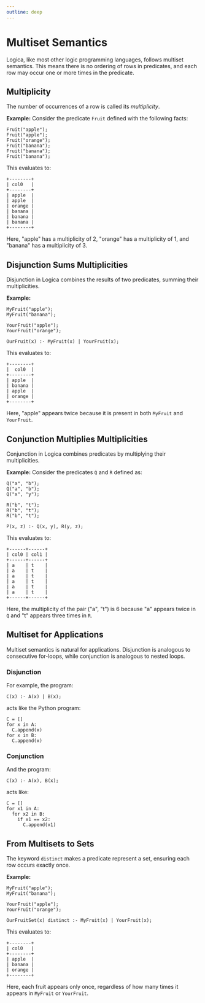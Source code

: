 ```yaml
---
outline: deep
---
```

# Multiset Semantics

Logica, like most other logic programming languages, follows multiset semantics. This means there is no ordering of rows in predicates, and each row may occur one or more times in the predicate.

## Multiplicity
The number of occurrences of a row is called its _multiplicity_.

**Example:** Consider the predicate `Fruit` defined with the following facts:

```
Fruit("apple");
Fruit("apple");
Fruit("orange");
Fruit("banana");
Fruit("banana");
Fruit("banana");
```

This evaluates to:

```
+--------+
| col0   |
+--------+
| apple  |
| apple  |
| orange |
| banana |
| banana |
| banana |
+--------+
```

Here, "apple" has a multiplicity of 2, "orange" has a multiplicity of 1, and "banana" has a multiplicity of 3.

## Disjunction Sums Multiplicities

Disjunction in Logica combines the results of two predicates, summing their multiplicities.

**Example:**

```
MyFruit("apple");
MyFruit("banana");

YourFruit("apple");
YourFruit("orange");

OurFruit(x) :- MyFruit(x) | YourFruit(x);
```

This evaluates to:

```
+--------+
|  col0  |
+--------+
| apple  |
| banana |
| apple  |
| orange |
+--------+
```

Here, "apple" appears twice because it is present in both `MyFruit` and `YourFruit`.

## Conjunction Multiplies Multiplicities

Conjunction in Logica combines predicates by multiplying their multiplicities.

**Example:** Consider the predicates `Q` and `R` defined as:

```
Q("a", "b");
Q("a", "b");
Q("x", "y");

R("b", "t");
R("b", "t");
R("b", "t");

P(x, z) :- Q(x, y), R(y, z);
```

This evaluates to:

```
+------+------+
| col0 | col1 |
+------+------+
| a    | t    |
| a    | t    |
| a    | t    |
| a    | t    |
| a    | t    |
| a    | t    |
+------+------+
```

Here, the multiplicity of the pair ("a", "t") is 6 because "a" appears twice in `Q` and "t" appears three times in `R`.

## Multiset for Applications

Multiset semantics is natural for applications. Disjunction is analogous to consecutive for-loops, while conjunction is analogous to nested loops.

### Disjunction
For example, the program:

```
C(x) :- A(x) | B(x);
```

acts like the Python program:

```
C = []
for x in A:
  C.append(x)
for x in B:
  C.append(x)
```

### Conjunction

And the program:

```
C(x) :- A(x), B(x);
```

acts like:

```
C = []
for x1 in A:
  for x2 in B:
    if x1 == x2:
      C.append(x1)
```

## From Multisets to Sets

The keyword `distinct` makes a predicate represent a set, ensuring each row occurs exactly once.

**Example:**

```
MyFruit("apple");
MyFruit("banana");

YourFruit("apple");
YourFruit("orange");

OurFruitSet(x) distinct :- MyFruit(x) | YourFruit(x);
```

This evaluates to:

```
+--------+
| col0   |
+--------+
| apple  |
| banana |
| orange |
+--------+
```

Here, each fruit appears only once, regardless of how many times it appears in `MyFruit` or `YourFruit`.